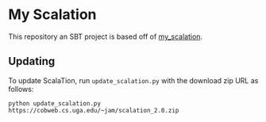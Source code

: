 # My Scalation

This repository an SBT project is based off of [my_scalation](https://cobweb.cs.uga.edu/~jam/scalation_2.0/README.html).

## Updating

To update ScalaTion, run `update_scalation.py` with the download zip URL as follows:

`python update_scalation.py https://cobweb.cs.uga.edu/~jam/scalation_2.0.zip`
